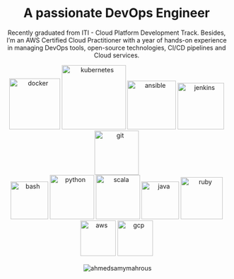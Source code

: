 <!-- <h1 align="center">Hi 👋, I'm Ahmed Samy</h1>
<h2 align="center">A passionate DevOps Engineer</h2>
<p align="center">
Recently graduated from ITI - Cloud Platform Development Track.
Besides, I’m an AWS Certified Cloud Practitioner with a year of hands-on experience in managing DevOps tools, open-source technologies, CI/CD pipelines and Cloud services.
</p>


<h3 align="center">Tools and Technologies</h3>
<p align="center">
  <img src="https://cdn.icon-icons.com/icons2/2530/PNG/512/docker_button_icon_151885.png" alt="docker" width="120"/>
  <img src="https://cdn.icon-icons.com/icons2/2530/PNG/512/kubernetes_button_icon_151893.png" alt="kubernetes" width="160"/>
  <img src="https://cdn.icon-icons.com/icons2/3049/PNG/512/openshift_icon_189422.png" alt="openshift" width="150"/>
  <img src="https://cdn.icon-icons.com/icons2/3049/PNG/512/ansible_icon_189416.png" alt="ansible" width="120"/> 
  <img src="https://cdn.icon-icons.com/icons2/3049/PNG/512/git_icon_189418.png" alt="git" width="120"/><br>
  <img src="https://cdn.icon-icons.com/icons2/3049/PNG/512/jenkins_icon_189419.png" alt="jenkins" width="130"/>
<!--   <img src="https://cdn.icon-icons.com/icons2/3049/PNG/512/actions_icon_189392.png" alt="github-actions" width="155"/> -->
<!--   <img src="https://cdn.icon-icons.com/icons2/3049/PNG/512/elasticsearch_icon_189417.png" alt="elk" width="150"/> 
  <img src="https://cdn.icon-icons.com/icons2/3049/PNG/512/logstash_icon_189421.png" alt="elk" width="140"/> 
  <img src="https://cdn.icon-icons.com/icons2/3049/PNG/512/kibana_icon_189420.png" alt="elk" width="140"/> 


</p>

 
<h3 align="center">Programming Languages</h3>
<p align="center">  
  <img src="https://cdn.icon-icons.com/icons2/2530/PNG/512/bash_button_icon_151886.png" alt="bash" width="100"/>
  <img src="https://cdn.icon-icons.com/icons2/2530/PNG/512/python_button_icon_151925.png" alt="python" width="115"/>
   <img src="https://cdn.icon-icons.com/icons2/3049/PNG/512/untitled_icon_189424.png" alt="scala" width="115"/>
  <img src="https://cdn.icon-icons.com/icons2/2530/PNG/512/java_button_icon_151928.png" alt="java" width="87"/>
  <img src="https://cdn.icon-icons.com/icons2/3049/PNG/512/ruby_icon_189423.png" alt="ruby" width="110"/>

</p>

<h3 align="center">Cloud Providers</h3>
<p align="center">
  <img src="https://cdn.icon-icons.com/icons2/2530/PNG/512/aws_button_icon_151904.png" alt="aws" width="100"/> 
  <img src="https://cdn.icon-icons.com/icons2/2530/PNG/512/gcp_button_icon_151896.png" alt="gcp" width="100"/> 
</p>
 -->




<!--
<h3 align="left">Operating systems and Environment:</h3>
<p align="center">
  <img src="https://image.flaticon.com/icons/png/512/888/888879.png" alt="ubuntu" width="70"/> 
  <img src="https://pics.freeicons.io/uploads/icons/png/14425478241536233206-512.png" alt="centos" width="70"/> 
  <img src="https://iconape.com/wp-content/files/ol/92891/png/red-hat-1.png" alt="rdhat" width="70"/> 
  <img src="https://img.pngio.com/logo-de-microsoft-microsoft-d-azur-word-png-et-vecteur-pour-telecharger-png-gratuit-microsoft-640_640.png" alt="win" width="85"/>
</p> -->


<!-- <h1 align="left">Hi 👋, I'm Ahmed Samy</h1> -->
<!-- <p align="center"><img src="https://ttpsc.com/wp4/wp-content/uploads/2020/08/DeOps-Atlassian-tools-tools-for-devops-devops-software-jira-Transition-Technologies-PSC-Atlassian-Platinum-Solution-Partner.png" width=200/></p> -->
<h1 align="center">A passionate DevOps Engineer</h1>
<p align="center">
  Recently graduated from ITI - Cloud Platform Development Track.
  Besides, I’m an AWS Certified Cloud Practitioner with a year of hands-on experience in managing DevOps tools, open-source technologies, CI/CD pipelines and Cloud services.
</p>

<p align="center">
  <img src="https://cdn.icon-icons.com/icons2/2530/PNG/512/docker_button_icon_151885.png" alt="docker" width="115"/>
  <img src="https://cdn.icon-icons.com/icons2/2530/PNG/512/kubernetes_button_icon_151893.png" alt="kubernetes" width="145"/>
  <img src="https://cdn.icon-icons.com/icons2/3049/PNG/512/ansible_icon_189416.png" alt="ansible" width="110"/> 
  <img src="https://cdn.icon-icons.com/icons2/3049/PNG/512/jenkins_icon_189419.png" alt="jenkins" width="105"/> 
  <img src="https://cdn.icon-icons.com/icons2/3049/PNG/512/git_icon_189418.png" alt="git" width="100"/> <br>

  <img src="https://cdn.icon-icons.com/icons2/2530/PNG/512/bash_button_icon_151886.png" alt="bash" width="85"/>
  <img src="https://cdn.icon-icons.com/icons2/2530/PNG/512/python_button_icon_151925.png" alt="python" width="100"/>
  <img src="https://cdn.icon-icons.com/icons2/3049/PNG/512/untitled_icon_189424.png" alt="scala" width="100"/>
  <img src="https://cdn.icon-icons.com/icons2/2530/PNG/512/java_button_icon_151928.png" alt="java" width="85"/>
  <img src="https://cdn.icon-icons.com/icons2/3049/PNG/512/ruby_icon_189423.png" alt="ruby" width="95"/>

  <img src="https://cdn.icon-icons.com/icons2/2530/PNG/512/aws_button_icon_151904.png" alt="aws" width="80"/> 
  <img src="https://cdn.icon-icons.com/icons2/2530/PNG/512/gcp_button_icon_151896.png" alt="gcp" width="80"/> 
</p>
<p align="center">&nbsp;<img align="center" src="https://github-readme-stats.vercel.app/api?username=ahmedsamymahrous&hide=stars,issues&show_icons=true&theme=gotham&locale=en" alt="ahmedsamymahrous" /></p>
<!-- 

- 🔭 I’m currently working on **DevOps project**

- 🌱 I’m currently learning **ELK stack** -->





